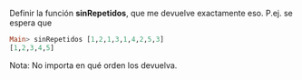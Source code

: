 Definir la función **sinRepetidos**, que me devuelve exactamente eso. P.ej. se espera
que

```haskell
Main> sinRepetidos [1,2,1,3,1,4,2,5,3]
[1,2,3,4,5]
``` 

Nota: No importa en qué orden los devuelva. 
